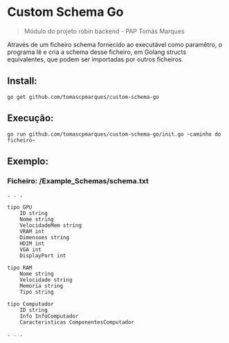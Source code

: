 # Custom Schema Go

> Módulo do projeto robin backend - PAP Tomás Marques

Através de um ficheiro schema fornecido ao executável como paramêtro, o programa lê e cria a schema desse ficheiro, em Golang structs equivalentes, que podem ser importadas por outros ficheiros.

## Install:
``` go get github.com/tomascpmarques/custom-schema-go ```

## Execução:
``` go run github.com/tomascpmarques/custom-schema-go/init.go ~caminho do ficheiro~  ```

## Exemplo:
### Ficheiro: /Example_Schemas/schema.txt
```
. . .

tipo GPU
    ID string
    Nome string
    VelocidadeMem string
    VRAM int
    Dimensoes string
    HDIM int
    VGA int
    DisplayPort int

tipo RAM
    Nome string
    Velocidade string
    Memoria string
    Tipo string

tipo Computador 
    ID string
    Info InfoComputador
    Caracteristicas ComponentesComputador

. . .
```
